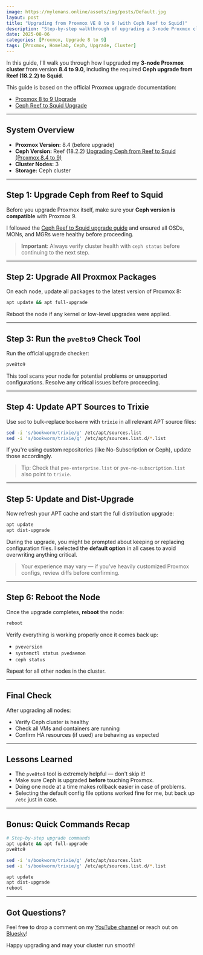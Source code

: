 ```yaml
---
image: https://mylemans.online/assets/img/posts/Default.jpg
layout: post
title: "Upgrading from Proxmox VE 8 to 9 (with Ceph Reef to Squid)"
description: "Step-by-step walkthrough of upgrading a 3-node Proxmox cluster from version 8.4 to 9, including Ceph Reef to Squid."
date: 2025-08-06
categories: [Proxmox, Upgrade 8 to 9]
tags: [Proxmox, Homelab, Ceph, Upgrade, Cluster]
---
```


In this guide, I'll walk you through how I upgraded my **3-node Proxmox cluster** from version **8.4 to 9.0**, including the required **Ceph upgrade from Reef (18.2.2) to Squid**.

This guide is based on the official Proxmox upgrade documentation:
- [Proxmox 8 to 9 Upgrade](https://pve.proxmox.com/wiki/Upgrade_from_8_to_9)
- [Ceph Reef to Squid Upgrade](https://pve.proxmox.com/wiki/Ceph_Reef_to_Squid)

---

## System Overview

- **Proxmox Version:** 8.4 (before upgrade)
- **Ceph Version:** Reef (18.2.2) [Upgrading Ceph from Reef to Squid (Proxmox 8.4 to 9)](https://mylemans.online/posts/Ceph-Upgrade-Reef-to-Squid/)
- **Cluster Nodes:** 3
- **Storage:** Ceph cluster

---

## Step 1: Upgrade Ceph from Reef to Squid

Before you upgrade Proxmox itself, make sure your **Ceph version is compatible** with Proxmox 9.

I followed the [Ceph Reef to Squid upgrade guide](https://pve.proxmox.com/wiki/Ceph_Reef_to_Squid) and ensured all OSDs, MONs, and MGRs were healthy before proceeding.

> **Important**: Always verify cluster health with `ceph status` before continuing to the next step.

---

## Step 2: Upgrade All Proxmox Packages

On each node, update all packages to the latest version of Proxmox 8:

```bash
apt update && apt full-upgrade
```

Reboot the node if any kernel or low-level upgrades were applied.

---

## Step 3: Run the `pve8to9` Check Tool

Run the official upgrade checker:

```bash
pve8to9
```

This tool scans your node for potential problems or unsupported configurations. Resolve any critical issues before proceeding.

---

## Step 4: Update APT Sources to Trixie

Use `sed` to bulk-replace `bookworm` with `trixie` in all relevant APT source files:

```bash
sed -i 's/bookworm/trixie/g' /etc/apt/sources.list 
sed -i 's/bookworm/trixie/g' /etc/apt/sources.list.d/*.list 
```

If you're using custom repositories (like No-Subscription or Ceph), update those accordingly.

> Tip: Check that `pve-enterprise.list` or `pve-no-subscription.list` also point to `trixie`.

---

## Step 5: Update and Dist-Upgrade

Now refresh your APT cache and start the full distribution upgrade:

```bash
apt update
apt dist-upgrade
```

During the upgrade, you might be prompted about keeping or replacing configuration files. I selected the **default option** in all cases to avoid overwriting anything critical.

> Your experience may vary — if you've heavily customized Proxmox configs, review diffs before confirming.

---

## Step 6: Reboot the Node

Once the upgrade completes, **reboot** the node:

```bash
reboot
```

Verify everything is working properly once it comes back up:
- `pveversion`
- `systemctl status pvedaemon`
- `ceph status`

Repeat for all other nodes in the cluster.

---

## Final Check

After upgrading all nodes:
- Verify Ceph cluster is healthy
- Check all VMs and containers are running
- Confirm HA resources (if used) are behaving as expected

---

## Lessons Learned

- The `pve8to9` tool is extremely helpful — don't skip it!
- Make sure Ceph is upgraded **before** touching Proxmox.
- Doing one node at a time makes rollback easier in case of problems.
- Selecting the default config file options worked fine for me, but back up `/etc` just in case.

---

## Bonus: Quick Commands Recap

```bash
# Step-by-step upgrade commands
apt update && apt full-upgrade
pve8to9

sed -i 's/bookworm/trixie/g' /etc/apt/sources.list
sed -i 's/bookworm/trixie/g' /etc/apt/sources.list.d/*.list

apt update
apt dist-upgrade
reboot
```

---

## Got Questions?

Feel free to drop a comment on my [YouTube channel](https://youtube.com/@MylemansOnline) or reach out on [Bluesky](https://bsky.app/profile/mylemansonline.bsky.social)!

Happy upgrading and may your cluster run smooth!

